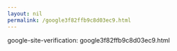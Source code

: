 ```yaml
---
layout: nil
permalink: /google3f82ffb9c8d03ec9.html
---
```

google-site-verification: google3f82ffb9c8d03ec9.html